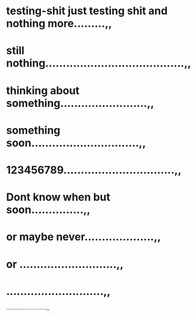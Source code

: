 # testing-shit just testing shit and  nothing more.........,,
# still nothing........................................,,
# thinking about something.........................,,
# something soon...............................,,
# 123456789................................,,
# Dont know when but soon...............,,
# or maybe never....................,,
# or ............................,,
# ............................,,
...........................,,
